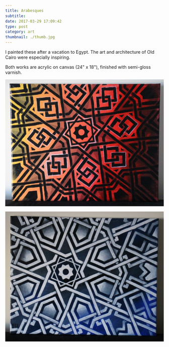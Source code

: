 ```yaml
---
title: Arabesques
subtitle:
date: 2017-03-29 17:09:42
type: post
category: art
thumbnail: ./thumb.jpg
---
```


I painted these after a vacation to Egypt. The art and architecture of Old Cairo were especially inspiring.

<!-- more -->

Both works are acrylic on canvas (24" x 18"), finished with semi-gloss varnish.

![yep yep yep](./RJS-001-levant-one.jpg "yep yep")

![yep yep yep](./RJS-002-levant-two.jpg "yep yep")
